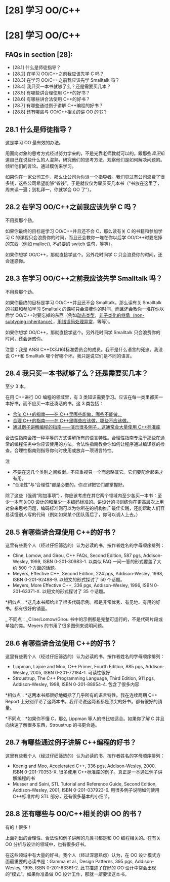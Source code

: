 # [28] 学习 OO/C++

# [28] 学习 OO/C++

## FAQs in section [28]:

*   [28.1] 什么是师徒指导？
*   [28.2] 在学习 OO/C++之前我应该先学 C 吗？
*   [28.3] 在学习 OO/C++之前我应该先学 Smalltalk 吗？
*   [28.4] 我只买一本书就够了么？还是需要买几本？
*   [28.5] 有哪些讲合理使用 C++的好书？
*   [28.6] 有哪些讲合法使用 C++的好书？
*   [28.7] 有哪些通过例子讲解 C++编程的好书？
*   [28.8] 还有哪些与 OO/C++相关的讲 OO 的书？

## 28.1 什么是师徒指导？

这是学习 OO 最有效的办法。

用面向对象的思考方式经过努力学来的，不是光靠老师教就可以的。跟那些*真正*知道自己在说些什么的人混熟，研究他们的思考方法，观察他们是如何解决问题的。倾听他们的言论。通过模仿来学习。

如果你在一家公司工作，那么让公司为你派一个指导者。我们见过有公司浪费了很多钱，这些公司希望能够“省钱”，于是就仅仅为雇员买几本书（“书放在这里了，周末读一遍；到礼拜一，你就学会 OO 了”）。

## 28.2 在学习 OO/C++之前我应该先学 C 吗？

不用费那个劲。

如果你最终的目标是学习 OO/C++并且还不会 C，那么读有关 C 的书籍和参加学习 C 的课程只会浪费你的时间，而且还会教你一堆在你以后学 OO/C++时要忘掉的东西（例如 malloc(), 不必要的 switch 语句，等等）。

如果你想学 OO/C++，那就直接学这个。另外花时间学 C 只会浪费你的时间，还会迷惑你。

## 28.3 在学习 OO/C++之前我应该先学 Smalltalk 吗？

不用费那个劲。

如果你最终的目标是学习 OO/C++并且还不会 Smalltalk，那么读有关 Smalltalk 的书籍和参加学习 Smalltalk 的课程只会浪费你的时间，而且还会教你一堆在你以后学 OO/C++时要忘掉的东西（例如[动态类型](http://www.sunistudio.com/cppfaq/smalltalk#[30.3])，[非子类化的继承（non-subtyping inheritance）](http://www.sunistudio.com/cppfaq/smalltalk#[30.5])，[用错误码处理异常](http://www.sunistudio.com/cppfaq/exceptions.html)，等等）。

如果你想学 OO/C++，那就直接学这个。另外花时间学 Smalltalk 只会浪费你的时间，还会迷惑你。

注意：我是 ANSI C++(X3J16)标准委员会的成员。我不是什么语言的死忠。我没说 C++和 Smalltalk 哪个好哪个坏。我只是说它们是不同的语言。

## 28.4 我只买一本书就够了么？还是需要买几本？

至少 3 本。

在用 C++进行 OO 编程的领域里，有 3 类知识需要学习。应该在每一类里都买一本好书，而不应买一本还凑活的书。这 3 类包括：

*   [合法 C++的指南——在 C++里哪些能做，哪些不能做。](http://www.sunistudio.com/cppfaq/how-to-learn-cpp#[28.6])
*   [合理 C++的指南——在 C++里哪些应该做，哪些不应该做。](http://www.sunistudio.com/cppfaq/how-to-learn-cpp#[28.5])
*   [通过例子讲解编程的指南——演示很多例子，这通常会大量使用 C++标准库](http://www.sunistudio.com/cppfaq/how-to-learn-cpp#[28.7])

合法性指南会按一种平等的方式讲解所有的语言特性。合理性指南专注于那些在通常的编程任务中你应该使用的方法。合法性指南教会你如何让程序通过编译器的检查。合理性指南则指导你何时使用或放弃一项语言特性。

注

*   不要在这几个类别之间权衡。不应重视只一个而忽略其它。它们要配合起来才有用。
*   “合法性”与“合理性”都是必要的。你*应该*把它们都掌握好。

除了这些（强调“附加事项”），你应该考虑在其它两个领域内至少各买一本书：至少一本有关[OO 设计](http://www.sunistudio.com/cppfaq/how-to-learn-cpp#[28.8])的和至少一本[编码标准](http://www.sunistudio.com/cppfaq/coding-standards#[27.1])的。讲设计的书训练你在更高层次上用对象来思考问题，编码标准则可以为你所在的机构推广最佳实践，还能帮助人们容易读懂别人写的代码（例如如果某个团队落后了，你可以调人上去。）

## 28.5 有哪些讲合理使用 C++的好书？

这里有些我个人（经过仔细筛选的）认为必读的书，按作者姓名的字母顺序排列：

*   Cline, Lomow, and Girou, C++ FAQs, Second Edition, 587 pgs, Addison-Wesley, 1999, ISBN 0-201-30983-1\. 以类似 FAQ 一问一答的形式覆盖了大约 500 个方面的话题。
*   Meyers, Effective C++, Second Edition, 224 pgs, Addison-Wesley, 1998, ISBN 0-201-92488-9\. 以短文的形式探讨了 50 个话题。
*   Meyers, More Effective C++, 336 pgs, Addison-Wesley, 1996, ISBN 0-201-63371-X. 以短文的形式探讨了 35 个话题。

*相似点：*这几本书都给出了很多代码示例。都是非常优秀、有见地、有用的好书。都有很好的销量。

_ 不同点：_Cline/Lomow/Girou 书中的示例都是完整可运行的，不是代码片段或单独的类。Meyers 的书用了很多图例来说明问题。

## 28.6 有哪些讲合法使用 C++的好书？

这里有些我个人（经过仔细筛选的）认为必读的书，按作者姓名的字母顺序排列：

*   Lippman, Lajoie and Moo, C++ Primer, Fourth Edition, 885 pgs, Addison-Wesley, 2005, ISBN 0-201-72184-1\. 可读性很好
*   Stroustrup, The C++ Programming Language, Third Edition, 911 pgs, Addison-Wesley, 1998, ISBN 0-201-88954-4\. 包含了很多内容

*相似点：*这两本书都很好地概括了几乎所有的语言特性。我在连续两期 C++ Report 上分别评论了这两本书。我评论说这两者都是顶尖的好书。都有很好的销量。

*不同点：*如果你不懂 C，那么 Lippman 等人的书比较适合。如果你了解 C 并且向快速了解很多东西，Stroustrup 的书更合适。

## 28.7 有哪些通过例子讲解 C++编程的好书？

这里有些我个人（经过仔细筛选的）认为必读的书，按作者姓名的字母顺序排列：

*   Koenig and Moo, Accelerated C++, 336 pgs, Addison-Wesley, 2000, ISBN 0-201-70353-X. 很多使用 C++标准库的例子。真正是一本通过例子讲解编程的书
*   Musser and Saini, STL Tutorial and Reference Guide, Second Edition, Addison-Wesley, 2001, ISBN 0-201-037923-6\. 用很多例子说明如何使用 C++标准库的 STL 部分，还有很多基本的小细节。

## 28.8 还有哪些与 OO/C++相关的讲 OO 的书？

有的！很多！

上面列出的合理性、合法性和例子讲解的几类书都是和 OO 编程相关的。在有关 OO 分析与设计的领域中，也有很多好书。

在这些领域中有大量的好书。我个人（经过深思熟虑）认为，在 OO 设计模式方面最重要的必读书是：Gamma et al., Design Patterns, 395 pgs, Addison-Wesley, 1995, ISBN 0-201-63361-2\. 此书描述了在好的 OO 设计中常会出现的“模式”。如果你准备做 OO 设计工作，那就*一定*要读这本书。